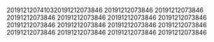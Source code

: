 2019121207410320191212073846
20191212073846
20191212073846
20191212073846
20191212073846
20191212073846
20191212073846
20191212073846
20191212073846
20191212073846
20191212073846
20191212073846
20191212073846
20191212073846
20191212073846
